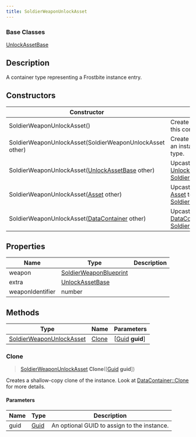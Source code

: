 ```yaml
---
title: SoldierWeaponUnlockAsset
---
```

### Base Classes

[UnlockAssetBase](/vext/ref/fb/unlockassetbase/)

## Description

A container type representing a Frostbite instance entry.

## Constructors

| Constructor                                                                         | Description                                                                                                                             |
| ----------------------------------------------------------------------------------- | --------------------------------------------------------------------------------------------------------------------------------------- |
| SoldierWeaponUnlockAsset()                                                          | Create a new instance of this container type.                                                                                           |
| SoldierWeaponUnlockAsset(SoldierWeaponUnlockAsset other)                            | Create a reference copy of an instance of the same type.                                                                                |
| SoldierWeaponUnlockAsset([UnlockAssetBase](/vext/ref/fb/unlockassetbase/) other)                  | Upcast an instance of type [UnlockAssetBase](/vext/ref/fb/unlockassetbase/) to [SoldierWeaponUnlockAsset](/vext/ref/fb/soldierweaponunlockasset/).                  |
| SoldierWeaponUnlockAsset([Asset](/vext/ref/fb/asset/) other)                                      | Upcast an instance of type [Asset](/vext/ref/fb/asset/) to [SoldierWeaponUnlockAsset](/vext/ref/fb/soldierweaponunlockasset/).                                      |
| SoldierWeaponUnlockAsset([DataContainer](/vext/ref/shared/class/datacontainer) other) | Upcast an instance of type [DataContainer](/vext/ref/shared/class/datacontainer) to [SoldierWeaponUnlockAsset](/vext/ref/fb/soldierweaponunlockasset/). |

## Properties

| Name             | Type                                             | Description |
| ---------------- | ------------------------------------------------ | ----------- |
| weapon           | [SoldierWeaponBlueprint](/vext/ref/fb/soldierweaponblueprint/) |             |
| extra            | [UnlockAssetBase](/vext/ref/fb/unlockassetbase/)               |             |
| weaponIdentifier | number                                           |             |

## Methods

| Type                                                 | Name            | Parameters                                     |
| ---------------------------------------------------- | --------------- | ---------------------------------------------- |
| [SoldierWeaponUnlockAsset](/vext/ref/fb/soldierweaponunlockasset/) | [Clone](#clone) | \[[Guid](/vext/ref/shared/class/guid) **guid**\] |

### Clone

> [SoldierWeaponUnlockAsset](/vext/ref/fb/soldierweaponunlockasset/) **Clone**(\[[Guid](/vext/ref/shared/class/guid) **guid**\])

Creates a shallow-copy clone of the instance. Look at [DataContainer::Clone](/vext/ref/shared/class/datacontainer#clone) for more details.

#### Parameters

| Name | Type         | Description                                 |
| ---- | ------------ | ------------------------------------------- |
| guid | [Guid](/vext/ref/shared/class/guid/) | An optional GUID to assign to the instance. |
